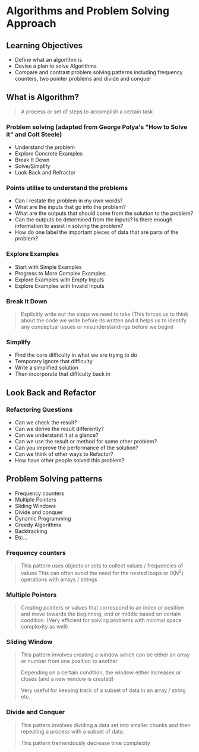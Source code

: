# Algorithms and Problem Solving Approach

## Learning Objectives

* Define what an algorithm is
* Devise a plan to solve Algorithms
* Compare and contrast problem solving patterns including frequency counters,
two pointer problems and divide and conquer

## What is Algorithm?

> A process or set of steps to accomplish a certain task

### Problem solving (adapted from George Polya's "How to Solve it" and Colt Steele)

* Understand the problem
* Explore Concrete Examples
* Break It Down
* Solve/Simplify
* Look Back and Refractor

### Points utilise to understand the problems

* Can I restate the problem in my own words?
* What are the inputs that go into the problem?
* What are the outputs that should come from the solution to the problem?
* Can the outputs be determined from the inputs? Is there enough information to
assist in solving the problem?
* How do one label the important pieces of data that are parts of the problem?

### Explore Examples

* Start with Simple Examples
* Progress to More Complex Examples
* Explore Examples with Empty Inputs
* Explore Examples with Invalid Inputs

### Break It Down

>  Explicitly write out the steps we need to take
> (This forces us to think about the code we write before its written and it
> helps us to identify any conceptual issues or misunderstandings before we begin)

### Simplify

* Find the core difficulty in what we are trying to do
* Temporary ignore that difficulty
* Write a simplified solution
* Then incorporate that difficulty back in

## Look Back and Refactor

### Refactoring Questions

* Can we check the result?
* Can we derive the result differently?
* Can we understand it at a glance?
* Can we use the result or method for some other problem?
* Can you improve the performance of the solution?
* Can we think of other ways to Refactor?
* How have other people solved this problem?

## Problem Solving patterns

* Frequency counters
* Multiple Pointers
* Sliding Windows
* Divide and conquer
* Dynamic Programming
* Greedy Algorithms
* Backtracking
* Etc...

### Frequency counters

> This pattern uses objects or sets to collect values / frequencies of values
> This can often avoid the need for the nested loops or 0(N<sup>2</sup>)
> operations with arrays / strings

### Multiple Pointers

> Creating pointers or values that correspond to an index or position and move
> towards the beginning, end or middle based on certain condition.
> (Very efficient for solving problems with minimal space complexity as well)

### Sliding Window

> This pattern involves creating a window which can be either an
> array or number from one position to another
>
> Depending on a certain condition, the window either increases or closes
> (and a new window is created)
>
> Very useful for keeping track of a subset of data in an array / string etc.

### Divide and Conquer

> This pattern involves dividing a data set into smaller chunks and
> then repeating a process with a subset of data.
>
> This pattern tremendously decrease time complexity

